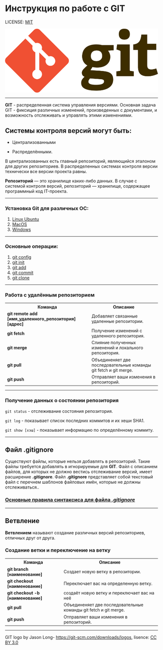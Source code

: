 # **Инструкция по работе с GIT**

LICENSE: [MIT](./lisence.md)

![git-logo](./git-logo.png)

---
**GIT** - распределенная система управления версиями.
Основная задача GIT - фиксиция различных изменений, произведенных с документами, и возможность отслеживать и управлять этими изменениями.
## Системы контроля версий могут быть:

- Централизованными

- Распределёнными.

В централизованных есть главный репозиторий, являющийся эталоном для других репозиториев. В распределенных системах контроля версии технически все версии проекта равны.

**Репозиторий** — это хранилище каких-либо данных. В случае с системой контроля версий, репозиторий — хранилище, содержащее программный код IT-проекта.

---

### **Установка Git для различных ОС:**
1. [Linux Ubuntu](./instal-Linux.md)
2. [MacOS](./instal-MacOS.md)
3. [Windows](./instal-Windows.md)
---
### **Основные операции:**
1. [git config](./config.md)
2. [git init](./init.md)
3. [git add](./add.md)
4. [git commit](./commit.md)
5. [git clone](./clone.md)
---
### **Работа с удалённым репозиторием**
<table>
  <tr>
    <th>Команда</th>
    <th>Описание</th>
  </tr>
  <tr>
    <td> 
    <strong>git remote add [имя_удаленного_репозитория] [адрес] </strong> 
    </td>
    <td> Добавляет связанные удаленные репозитории.</td>
  </tr>
  <tr>
    <td> 
    <strong>git fetch</strong>
    </td>
    <td> Получение изменений с удаленного репозитория.</td>
  </tr>
  <tr>
    <td>
    <strong>git merge</strong>
    </td>
    <td>Слияние полученных изменений и локального репозитория.</td>
  </tr>
  <tr>
    <td>
    <strong>git pull</strong>
    </td>
    <td>Объединеняет две последовательные команды git fetch и git merge.</td>
  </tr>
  <tr>
    <td><strong>git push</strong></td>
    <td>Отправляет ваши изменения в репозиторий.</td>
  </tr>
</table>

---
### **Получение данных о состоянии репозитория**
```git status``` - отслеживание состояния репозитория.

```git log``` - показывает список последних коммитов и их хеши SHA1.

```git show [хэш]``` - показывает информацию по определённому коммиту.

---
## Файл .gitignore
Cуществуют файлы, которые нельзя добавлять в репозиторий. Такие файлы требуется добавлять в игнорируемые для **GIT**.
Файл с описанием файлов, для которых не должно вестись отслеживание версий, имеет расширение **.gitignore**. Файл **.gitignore** представляет собой текстовый файл с перечнем шаблонов файловых имён, которые не должны отслеживаться..

### [Основные правила синтаксиса для файла ***.gitignore***](./basic-syntax.md)

---
## **Ветвление**
**Ветвлением** называют создание различных версий репозиториев, отличных друг от друга.

### Создание ветки и переключение на ветку
<table>
  <tr>
    <th>Команда</th>
    <th>Описание</th>
  </tr>
  <tr>
    <td> 
    <strong> git branch [наименование] </strong> 
    </td>
    <td> Cоздает новую ветку в репозитории.</td>
  </tr>
  <tr>
    <td> 
    <strong>git checkout [наименование]</strong>
    </td>
    <td> Переключает вас на определенную ветку.</td>
  </tr>
  <tr>
    <td>
    <strong>git checkout -b [наименование]</strong>
    </td>
    <td>создаёт новую ветку и переключает вас на неё</td>
  </tr>
  <tr>
    <td>
    <strong>git pull</strong>
    </td>
    <td>Объединеняет две последовательные команды git fetch и git merge.</td>
  </tr>
  <tr>
    <td><strong>git push</strong></td>
    <td>Отправляет ваши изменения в репозиторий.</td>
  </tr>
</table>

---

GIT logo by Jason Long- https://git-scm.com/downloads/logos, lisence: [CC BY 3.0](https://creativecommons.org/licenses/by/3.0/)